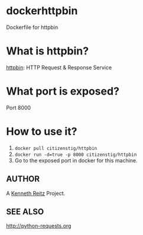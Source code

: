 dockerhttpbin
=============

Dockerfile for httpbin


What is httpbin?
================

[httpbin](http://httpbin.org/): HTTP Request & Response Service


What port is exposed?
================
Port 8000

How to use it?
================
1. ```docker pull citizenstig/httpbin```
2. ```docker run -d=true -p 8000 citizenstig/httpbin```
3. Go to the exposed port in docker for this machine.


AUTHOR
------

A [Kenneth Reitz](http://www.kennethreitz.org/) Project.

SEE ALSO
--------
http://python-requests.org
